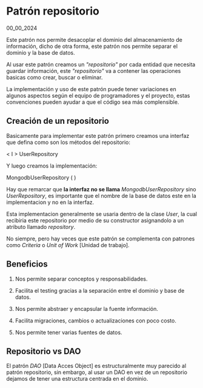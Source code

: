 # Patrón repositorio
00_00_2024

Este patrón nos permite desacoplar el dominio del almacenamiento de información, dicho de otra forma, este patrón nos permite separar el dominio y la base de datos.

Al usar este patrón creamos un *"repositorio"* por cada entidad que necesita guardar información, este *"repositorio"* va a contener las operaciones basicas como crear, buscar o eliminar.

La implementación y uso de este patrón puede tener variaciones en algunos aspectos según el equipo de programadores y el proyecto, estas convenciones pueden ayudar a que el código sea más complensible.

## Creación de un repositorio

Basicamente para implementar este patrón primero creamos una interfaz que defina como son los métodos del repositorio:

< I > UserRepository

Y luego creamos la implementación:

MongodbUserRepository ( )

Hay que remarcar que **la interfaz no se llama** *MongodbUserRepository* sino *UserRepository*, es importante que el nombre de la base de datos este en la implementacion y no en la interfaz.

Esta implementacion generalmente se usaria dentro de la clase *User*, la cual recibiria este repositorio por medio de su constructor asignandolo a un atributo llamado *repository*.

No siempre, pero hay veces que este patrón se complementa con patrones como *Criteria* o *Unit of Work* [Unidad de trabajo].

## Beneficios

1. Nos permite separar conceptos y responsabilidades.

2. Facilita el testing gracias a la separación entre el dominio y base de datos.

3. Nos permite abstraer y encapsular la fuente información.

4. Facilita migraciones, cambios o actualizaciones con poco costo.

5. Nos permite tener varias fuentes de datos.

## Repositorio vs DAO

El patrón *DAO* [Data Acces Object] es estructuralmente muy parecido al patrón repositorio, sin embargo, al usar un DAO en vez de un repositorio dejamos de tener una estructura centrada en el dominio.
